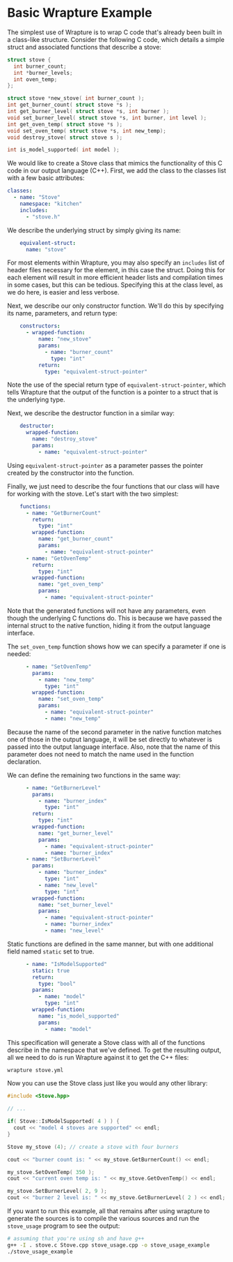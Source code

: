 # Basic Wrapture Example

The simplest use of Wrapture is to wrap C code that's already been built in
a class-like structure. Consider the following C code, which details a simple
struct and associated functions that describe a stove:

```c
struct stove {
  int burner_count;
  int *burner_levels;
  int oven_temp;
};

struct stove *new_stove( int burner_count );
int get_burner_count( struct stove *s );
int get_burner_level( struct stove *s, int burner );
void set_burner_level( struct stove *s, int burner, int level );
int get_oven_temp( struct stove *s );
void set_oven_temp( struct stove *s, int new_temp);
void destroy_stove( struct stove s );

int is_model_supported( int model );
```

We would like to create a Stove class that mimics the functionality of this C
code in our output language (C++). First, we add the class to the classes list
with a few basic attributes:

```yaml
classes:
  - name: "Stove"
    namespace: "kitchen"
    includes:
      - "stove.h"
```

We describe the underlying struct by simply giving its name:

```yaml
    equivalent-struct:
      name: "stove"
```

For most elements within Wrapture, you may also specify an `includes` list of
header files necessary for the element, in this case the struct. Doing this for
each element will result in more efficient header lists and compilation times in
some cases, but this can be tedious. Specifying this at the class level, as we
do here, is easier and less verbose.

Next, we describe our only constructor function. We'll do this by specifying
its name, parameters, and return type:

```yaml
    constructors:
      - wrapped-function:
          name: "new_stove"
          params:
            - name: "burner_count"
              type: "int"
          return:
            type: "equivalent-struct-pointer"
```

Note the use of the special return type of `equivalent-struct-pointer`, which
tells Wrapture that the output of the function is a pointer to a struct that
is the underlying type.

Next, we describe the destructor function in a similar way:

```yaml
    destructor:
      wrapped-function:
        name: "destroy_stove"
        params:
          - name: "equivalent-struct-pointer"
```

Using `equivalent-struct-pointer` as a parameter passes the pointer created
by the constructor into the function.

Finally, we just need to describe the four functions that our class will have
for working with the stove. Let's start with the two simplest:

```yaml
    functions:
      - name: "GetBurnerCount"
        return:
          type: "int"
        wrapped-function:
          name: "get_burner_count"
          params:
            - name: "equivalent-struct-pointer"
      - name: "GetOvenTemp"
        return:
          type: "int"
        wrapped-function:
          name: "get_oven_temp"
          params:
            - name: "equivalent-struct-pointer"
```

Note that the generated functions will not have any parameters, even though the
underlying C functions do. This is because we have passed the internal struct
to the native function, hiding it from the output language interface.

The `set_oven_temp` function shows how we can specify a parameter if one is
needed:

```yaml
      - name: "SetOvenTemp"
        params:
          - name: "new_temp"
            type: "int"
        wrapped-function:
          name: "set_oven_temp"
          params:
            - name: "equivalent-struct-pointer"
            - name: "new_temp"
```

Because the name of the second parameter in the native function matches one of
those in the output language, it will be set directly to whatever is passed into
the output language interface. Also, note that the name of this parameter does
not need to match the name used in the function declaration.

We can define the remaining two functions in the same way:

```yaml
      - name: "GetBurnerLevel"
        params:
          - name: "burner_index"
            type: "int"
        return:
          type: "int"
        wrapped-function:
          name: "get_burner_level"
          params:
            - name: "equivalent-struct-pointer"
            - name: "burner_index"
      - name: "SetBurnerLevel"
        params:
          - name: "burner_index"
            type: "int"
          - name: "new_level"
            type: "int"
        wrapped-function:
          name: "set_burner_level"
          params:
            - name: "equivalent-struct-pointer"
            - name: "burner_index"
            - name: "new_level"
```

Static functions are defined in the same manner, but with one additional field
named `static` set to true.

```yaml
      - name: "IsModelSupported"
        static: true
        return:
          type: "bool"
        params:
          - name: "model"
            type: "int"
        wrapped-function:
          name: "is_model_supported"
          params:
            - name: "model"
```

This specification will generate a Stove class with all of the functions
describe in the namespace that we've defined. To get the resulting output, all
we need to do is run Wrapture against it to get the C++ files:

```sh
wrapture stove.yml
```

Now you can use the Stove class just like you would any other library:

```cpp
#include <Stove.hpp>

// ...

if( Stove::IsModelSupported( 4 ) ) {
  cout << "model 4 stoves are supported" << endl;
}

Stove my_stove (4); // create a stove with four burners

cout << "burner count is: " << my_stove.GetBurnerCount() << endl;

my_stove.SetOvenTemp( 350 );
cout << "current oven temp is: " << my_stove.GetOvenTemp() << endl;

my_stove.SetBurnerLevel( 2, 9 );
cout << "burner 2 level is: " << my_stove.GetBurnerLevel( 2 ) << endl;
```

If you want to run this example, all that remains after using wrapture to
generate the sources is to compile the various sources and run the `stove_usage`
program to see the output:

```sh
# assuming that you're using sh and have g++
g++ -I . stove.c Stove.cpp stove_usage.cpp -o stove_usage_example
./stove_usage_example
```
